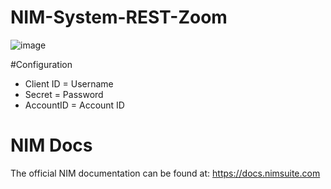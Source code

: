 # NIM-System-REST-Zoom

![image](https://github.com/Tools4ever-NIM/NIM-System-REST-Zoom/assets/24281600/461d8976-db1c-4097-9e1a-bdb678160fbf)

#Configuration
- Client ID = Username
- Secret = Password
- AccountID = Account ID

# NIM Docs
The official NIM documentation can be found at: https://docs.nimsuite.com
